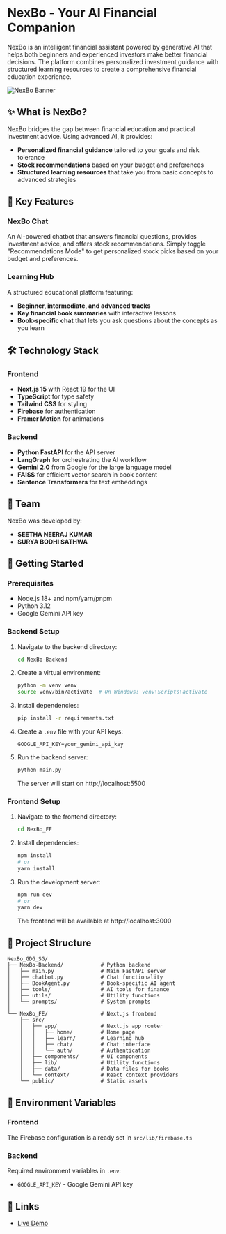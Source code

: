 # NexBo - Your AI Financial Companion

NexBo is an intelligent financial assistant powered by generative AI that helps both beginners and experienced investors make better financial decisions. The platform combines personalized investment guidance with structured learning resources to create a comprehensive financial education experience.

![NexBo Banner](https://placeholder-for-banner-image.jpg)

## ✨ What is NexBo?

NexBo bridges the gap between financial education and practical investment advice. Using advanced AI, it provides:

- **Personalized financial guidance** tailored to your goals and risk tolerance
- **Stock recommendations** based on your budget and preferences
- **Structured learning resources** that take you from basic concepts to advanced strategies

## 🚀 Key Features

### NexBo Chat
An AI-powered chatbot that answers financial questions, provides investment advice, and offers stock recommendations. Simply toggle "Recommendations Mode" to get personalized stock picks based on your budget and preferences.

### Learning Hub
A structured educational platform featuring:
- **Beginner, intermediate, and advanced tracks**
- **Key financial book summaries** with interactive lessons
- **Book-specific chat** that lets you ask questions about the concepts as you learn

## 🛠️ Technology Stack

### Frontend
- **Next.js 15** with React 19 for the UI
- **TypeScript** for type safety
- **Tailwind CSS** for styling
- **Firebase** for authentication
- **Framer Motion** for animations

### Backend
- **Python FastAPI** for the API server
- **LangGraph** for orchestrating the AI workflow
- **Gemini 2.0** from Google for the large language model
- **FAISS** for efficient vector search in book content
- **Sentence Transformers** for text embeddings

## 👥 Team

NexBo was developed by:
- **SEETHA NEERAJ KUMAR**
- **SURYA BODHI SATHWA**

## 🚀 Getting Started

### Prerequisites
- Node.js 18+ and npm/yarn/pnpm
- Python 3.12
- Google Gemini API key

### Backend Setup

1. Navigate to the backend directory:
   ```bash
   cd NexBo-Backend
   ```

2. Create a virtual environment:
   ```bash
   python -m venv venv
   source venv/bin/activate  # On Windows: venv\Scripts\activate
   ```

3. Install dependencies:
   ```bash
   pip install -r requirements.txt
   ```

4. Create a `.env` file with your API keys:
   ```
   GOOGLE_API_KEY=your_gemini_api_key
   ```

5. Run the backend server:
   ```bash
   python main.py
   ```
   The server will start on http://localhost:5500

### Frontend Setup

1. Navigate to the frontend directory:
   ```bash
   cd NexBo_FE
   ```

2. Install dependencies:
   ```bash
   npm install
   # or
   yarn install
   ```

3. Run the development server:
   ```bash
   npm run dev
   # or
   yarn dev
   ```
   The frontend will be available at http://localhost:3000

## 📁 Project Structure

```
NexBo_GDG_SG/
├── NexBo-Backend/            # Python backend
│   ├── main.py               # Main FastAPI server
│   ├── chatbot.py            # Chat functionality
│   ├── BookAgent.py          # Book-specific AI agent
│   ├── tools/                # AI tools for finance
│   ├── utils/                # Utility functions
│   └── prompts/              # System prompts
│
└── NexBo_FE/                 # Next.js frontend
    ├── src/
    │   ├── app/              # Next.js app router
    │   │   ├── home/         # Home page
    │   │   ├── learn/        # Learning hub
    │   │   ├── chat/         # Chat interface
    │   │   └── auth/         # Authentication
    │   ├── components/       # UI components
    │   ├── lib/              # Utility functions
    │   ├── data/             # Data files for books
    │   └── context/          # React context providers
    └── public/               # Static assets
```

## 📝 Environment Variables

### Frontend
The Firebase configuration is already set in `src/lib/firebase.ts`

### Backend
Required environment variables in `.env`:
- `GOOGLE_API_KEY` - Google Gemini API key

## 🔗 Links

- [Live Demo](https://nexbo-finance.vercel.app)